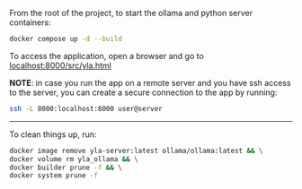 From the root of the project, to start the ollama and python server containers:

```bash
docker compose up -d --build
```

To access the application, open a browser and go to [localhost:8000/src/yla.html](localhost:8000/src/yla.html)

**NOTE**: in case you run the app on a remote server and you have ssh access to the server, you can create a secure connection to the app by running:

```bash
ssh -L 8000:localhost:8000 user@server
```

---

To clean things up, run:

```bash
docker image remove yla-server:latest ollama/ollama:latest && \
docker volume rm yla_ollama && \
docker builder prune -f && \
docker system prune -f
```
